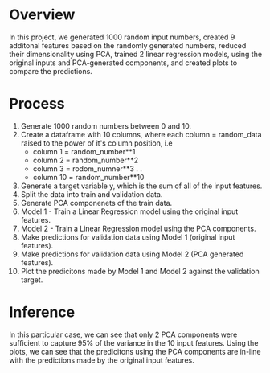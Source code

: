 # Overview
In this project, we generated 1000 random input numbers, created 9 additonal features based on the randomly generated numbers, reduced their dimensionality using PCA, trained 2 linear regression models, using the original inputs and PCA-generated components, and created plots to compare the predictions.

# Process

1. Generate 1000 random numbers between 0 and 10.
2. Create a dataframe with 10 columns, where each column = random_data raised to the power of it's column position, i.e
   - column 1 = random_number**1
   - column 2 = random_number**2
   - column 3 = rodom_numner**3
   .
   .
   - column 10 = random_number**10
3. Generate a target variable y, which is the sum of all of the input features.
4. Split the data into train and validation data.
5. Generate PCA componenets of the train data.
6. Model 1 - Train a Linear Regression model using the original input features.
7. Model 2 - Train a Linear Regression model using the PCA components.
8. Make predictions for validation data using Model 1 (original input features).
9. Make predictions for validation data using Model 2 (PCA generated features).
10. Plot the predicitons made by Model 1 and Model 2 against the validation target.

# Inference
In this particular case, we can see that only 2 PCA components were sufficient to capture 95% of the variance in the 10 input features.
Using the plots, we can see that the  predicitons using the PCA components are in-line with the predictions made by the original input features.


